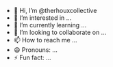- 👋 Hi, I’m @therhouxcollective
- 👀 I’m interested in ...
- 🌱 I’m currently learning ...
- 💞️ I’m looking to collaborate on ...
- 📫 How to reach me ...
- 😄 Pronouns: ...
- ⚡ Fun fact: ...

<!---
therhouxcollective/therhouxcollective is a ✨ special ✨ repository because its `README.md` (this file) appears on your GitHub profile.
You can click the Preview link to take a look at your changes.
--->
